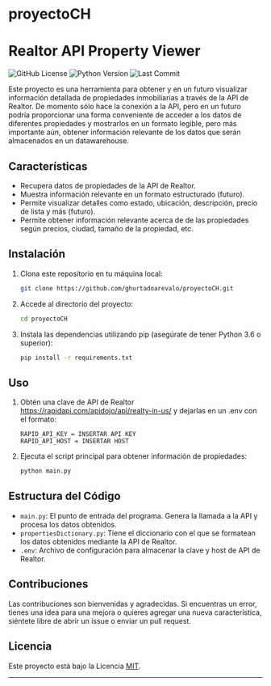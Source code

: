 # proyectoCH

# Realtor API Property Viewer

![GitHub License](https://img.shields.io/github/license/yghurtadoarevalo/proyectoCH)
![Python Version](https://img.shields.io/badge/python-%3E%3D3.6-blue)
![Last Commit](https://img.shields.io/github/last-commit/ghurtadoarevalo/proyectoCH)

Este proyecto es una herramienta para obtener y en un futuro visualizar información detallada de propiedades inmobiliarias a través de la API de Realtor. De momento sólo hace la conexión a la API, pero en un futuro podría proporcionar una forma conveniente de acceder a los datos de diferentes propiedades y mostrarlos en un formato legible, pero más importante aún, obtener información relevante de los datos que serán almacenados en un datawarehouse. 

## Características

- Recupera datos de propiedades de la API de Realtor.
- Muestra información relevante en un formato estructurado (futuro).
- Permite visualizar detalles como estado, ubicación, descripción, precio de lista y más (futuro).
- Permite obtener información relevante acerca de de las propiedades según precios, ciudad, tamaño de la propiedad, etc.


## Instalación

1. Clona este repositorio en tu máquina local:

   ```bash
   git clone https://github.com/ghurtadoarevalo/proyectoCH.git
   ```

2. Accede al directorio del proyecto:

   ```bash
   cd proyectoCH
   ```

3. Instala las dependencias utilizando pip (asegúrate de tener Python 3.6 o superior):

   ```bash
   pip install -r requirements.txt
   ```

## Uso

1. Obtén una clave de API de Realtor https://rapidapi.com/apidojo/api/realty-in-us/ y dejarlas en un .env con el formato:
    
    ```plaintext
    RAPID_API_KEY = INSERTAR API KEY
    RAPID_API_HOST = INSERTAR HOST 
    ```

2. Ejecuta el script principal para obtener información de propiedades:

   ```bash
   python main.py
   ```

## Estructura del Código

- `main.py`: El punto de entrada del programa. Genera la llamada a la API y procesa los datos obtenidos.
- `propertiesDictionary.py`: Tiene el diccionario con el que se formatean los datos obtenidos mediante la API de Realtor. 
- `.env`: Archivo de configuración para almacenar la clave y host de API de Realtor.

## Contribuciones

Las contribuciones son bienvenidas y agradecidas. Si encuentras un error, tienes una idea para una mejora o quieres agregar una nueva característica, siéntete libre de abrir un issue o enviar un pull request.

## Licencia

Este proyecto está bajo la Licencia [MIT](LICENSE).

---